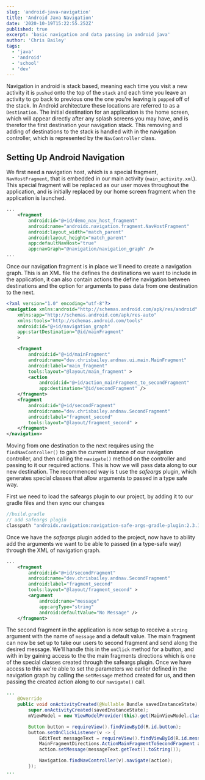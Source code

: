 ```yaml
---
slug: 'android-java-navigation'
title: 'Android Java Navigation'
date: '2020-10-19T15:22:55.252Z'
published: true
excerpt: 'basic navigation and data passing in android java'
author: 'Chris Bailey'
tags:
  - 'java'
  - 'android'
  - 'school'
  - 'dev'
---
```


Navigation in android is stack based, meaning each time you visit a new activity it is `pushed` onto the top of the `stack` and each time you leave an activity to go back to previous one the one you're leaving is `popped` off of the stack. In Android architecture these locations are referred to as a `Destination`. The initial destination for an application is the home screen, which will appear directly after any splash screens you may have, and is therefor the first destination your navigation stack. This removing and adding of destinations to the stack is handled with in the navigation controller, which is represented by the `NavController` class.

## Setting Up Android Navigation

We first need a navigation host, which is a special fragment, `NavHostFragment`, that is embedded in our main activity (`main_activity.xml`). This special fragment will be replaced as our user moves throughout the application, and is initially replaced by our home screen fragment when the application is launched.

```xml
...
    <fragment
        android:id="@+id/demo_nav_host_fragment"
        android:name="androidx.navigation.fragment.NavHostFragment"
        android:layout_width="match_parent"
        android:layout_height="match_parent"
        app:defaultNavHost="true"
        app:navGraph="@navigation/navigation_graph" />
...
```

Once our navigation fragment is in place we'll need to create a navigation graph. This is an XML file the defines the destinations we want to include in the application, it can also contain actions the define navigation between destinations and the option for arguments to pass data from one destination to the next.

```xml
<?xml version="1.0" encoding="utf-8"?>
<navigation xmlns:android="http://schemas.android.com/apk/res/android"
    xmlns:app="http://schemas.android.com/apk/res-auto"
    xmlns:tools="http://schemas.android.com/tools"
    android:id="@+id/navigation_graph"
    app:startDestination="@id/mainFragment"
    >

    <fragment
        android:id="@+id/mainFragment"
        android:name="dev.chrisbailey.andnav.ui.main.MainFragment"
        android:label="main_fragment"
        tools:layout="@layout/main_fragment" >
        <action
            android:id="@+id/action_mainFragment_to_secondFragment"
            app:destination="@id/secondFragment" />
    </fragment>
    <fragment
        android:id="@+id/secondFragment"
        android:name="dev.chrisbailey.andnav.SecondFragment"
        android:label="fragment_second"
        tools:layout="@layout/fragment_second" >
    </fragment>
</navigation>
```

Moving from one destination to the next requires using the `findNavController()` to gain the current instance of our navigation controller, and then calling the `navigate()` method on the controller and passing to it our required actions. This is how we will pass data along to our new destination. The recommenced way is t use the _safeargs_ plugin, which generates special classes that allow arguments to passed in a type safe way.

First we need to load the safeargs plugin to our project, by adding it to our gradle files and then sync our changes

```gradle
//build.gradle
// add safeargs plugin
classpath "androidx.navigation:navigation-safe-args-gradle-plugin:2.3.1"
```

Once we have the _safeargs_ plugin added to the project, now have to ability add the arguments we want to be able to passed (in a type-safe way) through the XML of navigation graph.

```xml
...
    <fragment
        android:id="@+id/secondFragment"
        android:name="dev.chrisbailey.andnav.SecondFragment"
        android:label="fragment_second"
        tools:layout="@layout/fragment_second" >
        <argument
            android:name="message"
            app:argType="string"
            android:defaultValue="No Message" />
    </fragment>
```

The second fragment in the application is now setup to receive a `string` argument with the name of `message` and a default value. The main fragment can now be set up to take our users to second fragment and send along the desired message. We'll handle this in the `onClick` method for a button, and with in by gaining access to the the main fragments directions which is one of the special classes created through the safeargs plugin. Once we have access to this we're able to set the parameters we earlier defined in the navigation graph by calling the `setMessage` method created for us, and then passing the created action along to our `navigate()` call.

```java
...
    @Override
    public void onActivityCreated(@Nullable Bundle savedInstanceState) {
        super.onActivityCreated(savedInstanceState);
        mViewModel = new ViewModelProvider(this).get(MainViewModel.class);

        Button button = requireView().findViewById(R.id.button);
        button.setOnClickListener(v -> {
            EditText messageText = requireView().findViewById(R.id.messageText);
            MainFragmentDirections.ActionMainFragmentToSecondFragment action = MainFragmentDirections.actionMainFragmentToSecondFragment();
            action.setMessage(messageText.getText().toString());

            Navigation.findNavController(v).navigate(action);
        });
...
```
